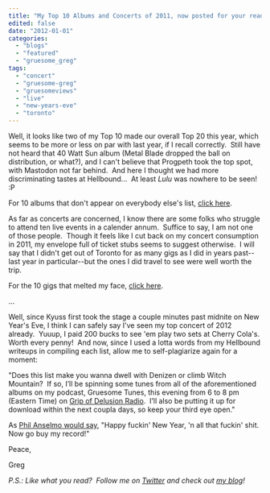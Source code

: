 ```yaml
---
title: "My Top 10 Albums and Concerts of 2011, now posted for your reading pleasure..."
edited: false
date: "2012-01-01"
categories:
  - "blogs"
  - "featured"
  - "gruesome_greg"
tags:
  - "concert"
  - "gruesome-greg"
  - "gruesomeviews"
  - "live"
  - "new-years-eve"
  - "toronto"
---
```


Well, it looks like two of my Top 10 made our overall Top 20 this year, which seems to be more or less on par with last year, if I recall correctly.  Still have not heard that 40 Watt Sun album (Metal Blade dropped the ball on distribution, or what?), and I can't believe that Progpeth took the top spot, with Mastodon not far behind.  And here I thought we had more discriminating tastes at Hellbound...  At least _Lulu_ was nowhere to be seen! :P

For 10 albums that don't appear on everybody else's list, [click here](http://gruesomeviews.wordpress.com/2012/01/01/gruesome-gregs-top-10-albums-of-2011/).

As far as concerts are concerned, I know there are some folks who struggle to attend ten live events in a calender annum.  Suffice to say, I am not one of those people.  Though it feels like I cut back on my concert consumption in 2011, my envelope full of ticket stubs seems to suggest otherwise.  I will say that I didn't get out of Toronto for as many gigs as I did in years past--last year in particular--but the ones I did travel to see were well worth the trip.

For the 10 gigs that melted my face, [click here](http://gruesomeviews.wordpress.com/2011/12/31/gruesome-gregs-top-10-concerts-of-2011/).

...

Well, since Kyuss first took the stage a couple minutes past midnite on New Year's Eve, I think I can safely say I've seen my top concert of 2012 already.  Yuuup, I paid 200 bucks to see 'em play two sets at Cherry Cola's.  Worth every penny!  And now, since I used a lotta words from my Hellbound writeups in compiling each list, allow me to self-plagiarize again for a moment:

"Does this list make you wanna dwell with Denizen or climb Witch Mountain?  If so, I’ll be spinning some tunes from all of the aforementioned albums on my podcast, Gruesome Tunes, this evening from 6 to 8 pm (Eastern Time) on [Grip of Delusion Radio](http://www.steamingheathen.com/delusion/).  I’ll also be putting it up for download within the next coupla days, so keep your third eye open."

As [Phil Anselmo would say](http://link.brightcove.com/services/player/bcpid782520313001?bckey=AQ~~,AAAAEIcUT6E~,XzUlRnypwdYCBmKZFyfyddeAoMSSudjd&bctid=1341901796001), "Happy fuckin' New Year, 'n all that fuckin' shit.  Now go buy my record!"

Peace,

Greg

_P.S.: Like what you read?  Follow me on [Twitter](http://twitter.com/gruesomeviews) and check out [my blog](http://gruesomeviews.com/)!_
